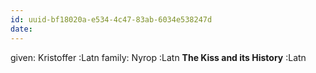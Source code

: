 ```yaml
---
id: uuid-bf18020a-e534-4c47-83ab-6034e538247d
date: 
---
```


given: Kristoffer :Latn
family: Nyrop :Latn
**The Kiss and its History** :Latn